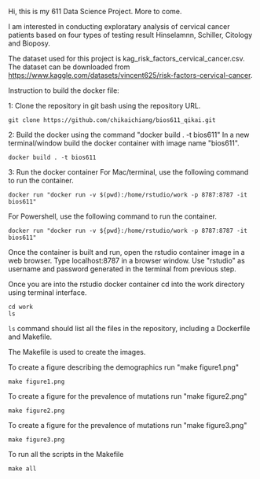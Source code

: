 Hi, this is my 611 Data Science Project. More to come.

I am interested in conducting exploratary analysis of cervical cancer patients based on four types of testing result Hinselamnn, Schiller, Citology and Bioposy. 

The dataset used for this project is kag_risk_factors_cervical_cancer.csv. The dataset can be downloaded from https://www.kaggle.com/datasets/vincent625/risk-factors-cervical-cancer. 

Instruction to build the docker file:

 1: Clone the repository in git bash using the repository URL.

```
git clone https://github.com/chikaichiang/bios611_qikai.git
```

 2: Build the docker using the command "docker build . -t bios611"
    In a new terminal/window build the docker container with image name "bios611".

```
docker build . -t bios611
```

 3: Run the docker container
    For Mac/terminal, use the following command to run the container.

```
docker run "docker run -v $(pwd):/home/rstudio/work -p 8787:8787 -it bios611"
```

  For Powershell, use the following command to run the container.

```
docker run "docker run -v ${pwd}:/home/rstudio/work -p 8787:8787 -it bios611"
```

Once the container is built and run, open the rstudio container image in a web browser. Type localhost:8787 in a browser window. Use "rstudio" as username and password generated in the terminal from previous step.

Once you are into the rstudio docker container cd into the work directory using terminal interface.

```
cd work
ls
```

`ls` command should list all the files in the repository, including a Dockerfile and Makefile.

The Makefile is used to create the images.

To create a figure describing the demographics run "make figure1.png"

```
make figure1.png
```

To create a figure for the prevalence of mutations run "make figure2.png"

```
make figure2.png
```

To create a figure for the prevalence of mutations run "make figure3.png"

```
make figure3.png
```

To run all the scripts in the Makefile

```
make all
```
